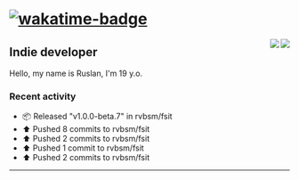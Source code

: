 # [![wakatime-badge]][wakatime-profile]

<img align="right" src="https://github-readme-stats.vercel.app/api?username=rvbsm&show_icons=true&count_private=true&include_all_commits=true&theme=dark"/>
<img align="right" src="https://github-profile-trophy.vercel.app/?username=rvbsm&theme=darkhub&margin-w=9&column=4&title=Commits,Issues,PullRequest,Stars"/>

## Indie developer

Hello, my name is Ruslan, I'm 19 y.o.

### Recent activity

* 📦 Released "v1.0.0-beta.7" in rvbsm/fsit
* ⬆️ Pushed 8 commits to rvbsm/fsit
* ⬆️ Pushed 2 commits to rvbsm/fsit
* ⬆️ Pushed 1 commit to rvbsm/fsit
* ⬆️ Pushed 2 commits to rvbsm/fsit

---

<!-- variables -->
[wakatime-badge]: https://wakatime.com/badge/user/ca55f4a1-d151-444b-806b-5cd1ffecec4a.svg
[wakatime-profile]: http://wakatime.com/@rvbsm
